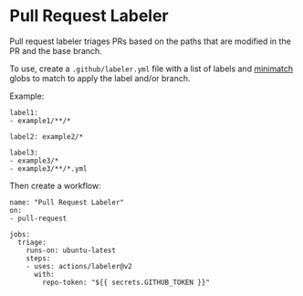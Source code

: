 # Pull Request Labeler

Pull request labeler triages PRs based on the paths that are modified in the PR and the base branch.

To use, create a `.github/labeler.yml` file with a list of labels and [minimatch](https://github.com/isaacs/minimatch) 
globs to match to apply the label and/or branch. 

Example:
```
label1:
- example1/**/*

label2: example2/*

label3:
- example3/*
- example3/**/*.yml
```
Then create a workflow:
```
name: "Pull Request Labeler"
on: 
- pull-request

jobs:
  triage:
    runs-on: ubuntu-latest
    steps:
    - uses: actions/labeler@v2
      with:
        repo-token: "${{ secrets.GITHUB_TOKEN }}"
```
